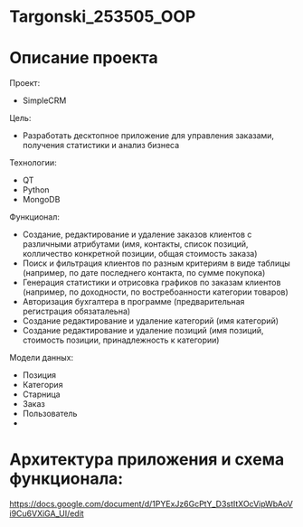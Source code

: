 # Targonski_253505_OOP
# Описание проекта
Проект:
- SimpleCRM

Цель: 
- Разработать десктопное приложение для управления заказами, получения статистики и анализ бизнеса

Технологии: 
- QT
- Python
- MongoDB

Функционал:
- Создание, редактирование и удаление заказов клиентов с различными атрибутами (имя, контакты, список позиций, колличество конкретной позиции, общая стоимость заказа)
- Поиск и фильтрация клиентов по разным критериям в виде таблицы (например, по дате последнего контакта, по сумме покупока)
- Генерация статистики и отрисовка графиков по заказам клиентов (например, по доходности, по востребоанности категории товаров)
- Авторизация бухгалтера в программе (предварительная регистрация обязаталеьна)
- Создание редактирование и удаление категорий (имя категорий)
- Создание редактирование и удаление позиций (имя позиций, стоимость позиции, принадлежность к категории)

Модели данных:
- Позиция
- Категория
- Старница
- Заказ
- Пользователь
- 
# Архитектура приложения и схема функционала:
https://docs.google.com/document/d/1PYExJz6GcPtY_D3stItXOcVipWbAoVi9Cu6VXiGA_UI/edit

